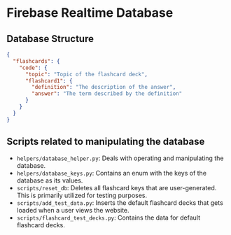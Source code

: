 # Firebase Realtime Database

## Database Structure

```json
{
  "flashcards": {
    "code": {
      "topic": "Topic of the flashcard deck",
      "flashcard1": {
        "definition": "The description of the answer",
        "answer": "The term described by the definition"
      }
    }
  }
}
```

## Scripts related to manipulating the database

- `helpers/database_helper.py`: Deals with operating and manipulating the database.
- `helpers/database_keys.py`: Contains an enum with the keys of the database as its values.
- `scripts/reset_db`: Deletes all flashcard keys that are user-generated. This is primarily utilized for testing purposes.
- `scripts/add_test_data.py`: Inserts the default flashcard decks that gets loaded when a user views the website.
- `scripts/flashcard_test_decks.py`: Contains the data for default flashcard decks.
